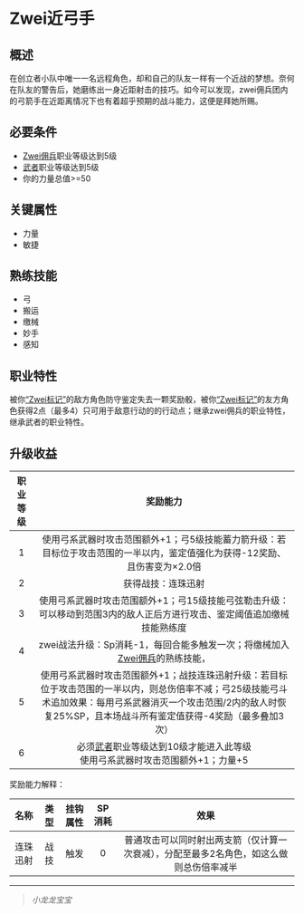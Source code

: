 # Zwei近弓手

## 概述

在创立者小队中唯一一名远程角色，却和自己的队友一样有一个近战的梦想。奈何在队友的警告后，她磨练出一身近距射击的技巧。如今可以发现，zwei佣兵团内的弓箭手在近距离情况下也有着超乎预期的战斗能力，这便是拜她所赐。

## 必要条件

* <a href="../zwei-mercenary" target="_blank">Zwei佣兵</a>职业等级达到5级
* <a href="../../../basicJob/Warrior" target="_blank">武者</a>职业等级达到5级
* 你的力量总值>=50

## 关键属性

* 力量
* 敏捷

## 熟练技能

* 弓
* 搬运
* 缴械
* 妙手
* 感知
 
## 职业特性

被你<a href="../../../../status/mark/#Zwei标记" target="_blank">“Zwei标记”</a>的敌方角色防守鉴定失去一颗奖励骰，被你<a href="../../../../status/mark/#Zwei标记" target="_blank">“Zwei标记”</a>的友方角色获得2点（最多4）只可用于敌意行动的的行动点；继承zwei佣兵的职业特性，继承武者的职业特性。

## 升级收益

职业等级|奖励能力
:--:|:--:
1|使用弓系武器时攻击范围额外+1；弓5级技能蓄力箭升级：若目标位于攻击范围的一半以内，鉴定值强化为获得-12奖励、且伤害变为×2.0倍
2|获得战技：连珠迅射
3|使用弓系武器时攻击范围额外+1；弓15级技能弓弦勒击升级：可以移动到范围3内的敌人正后方进行攻击、鉴定阈值追加缴械技能熟练度
4|zwei战法升级：Sp消耗-1，每回合能多触发一次；将缴械加入<a href="../zwei-mercenary" target="_blank">Zwei佣兵</a>的熟练技能，
5|使用弓系武器时攻击范围额外+1；战技连珠迅射升级：若目标位于攻击范围的一半以内，则总伤倍率不减；弓25级技能弓斗术追加效果：每用弓系武器消灭一个攻击范围/2内的敌人时恢复25%SP，且本场战斗所有鉴定值获得-4奖励（最多叠加3次）
6|必须<a href="../../../basicJob/Warrior" target="_blank">武者</a>职业等级达到10级才能进入此等级<br>使用弓系武器时攻击范围额外+1；力量+5

奖励能力解释：

名称|类型|挂钩属性|SP消耗|效果
:--:|:--:|:--:|:--:|:--:
连珠迅射|战技|触发|0|普通攻击可以同时射出两支箭（仅计算一次衰减），分配至最多2名角色，如这么做则总伤倍率减半
 
---

> *小龙龙宝宝*